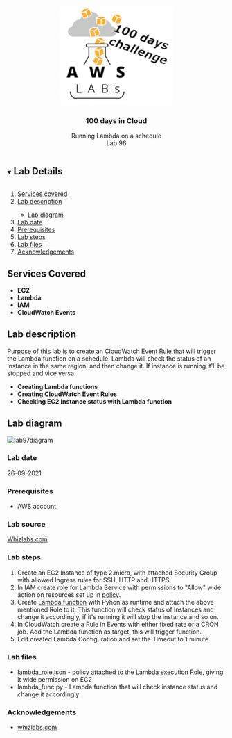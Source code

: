 <br />
<p align="center">
  <a href="https://github.com/CloudedThings/100-Days-in-Cloud">
    <img src="/images/aws-labs-logo.png" alt="Logo" width="260" height="228">
  </a>

  <h3 align="center">100 days in Cloud</h3>

  <p align="center">
    Running Lambda on a schedule
    <br />
    Lab 96
    <br />
  </p>
</p>

<details open="open">
  <summary><h2 style="display: inline-block">Lab Details</h2></summary>
  <ol>
    <li><a href="#services-covered">Services covered</a>
    <li><a href="#lab-description">Lab description</a></li>
      <ul>
        <li><a href="#lab-diagram">Lab diagram</a></li>
      </ul>
    </li>
    <li><a href="#lab-date">Lab date</a></li>
    <li><a href="#prerequisites">Prerequisites</a></li>    
    <li><a href="#lab-steps">Lab steps</a></li>
    <li><a href="#lab-files">Lab files</a></li>
    <li><a href="#acknowledgements">Acknowledgements</a></li>
  </ol>
</details>

## Services Covered
* **EC2**
* **Lambda**
* **IAM**
* **CloudWatch Events**

## Lab description
Purpose of this lab is to create an CloudWatch Event Rule that will trigger the Lambda function on a schedule. Lambda will check the status of an instance in the same region, and then change it. If instance is running it'll be stopped and vice versa.
* **Creating Lambda functions**
* **Creating CloudWatch Event Rules**
* **Checking EC2 Instance status with Lambda function**

## Lab diagram
![lab97diagram](https://user-images.githubusercontent.com/70897432/134799976-5b8c50d2-c6b1-4cd1-b017-df20f3dcaf18.png)


### Lab date
26-09-2021

### Prerequisites
* AWS account

### Lab source
[Whizlabs.com](https://play.whizlabs.com/site/task_details?lab_type=1&task_id=132&quest_id=36)

### Lab steps
1. Create an EC2 Instance of type 2.micro, with attached Security Group with allowed Ingress rules for SSH, HTTP and HTTPS.
2. In IAM create role for Lambda Service with permissions to "Allow" wide action on resources set up in [policy](https://github.com/CloudedThings/100-Days-in-Cloud/blob/main/Labs/96%20-%20Running%20Lambda%20on%20a%20Schedule/lambda_role.json).
3. Create [Lambda function](https://github.com/CloudedThings/100-Days-in-Cloud/blob/main/Labs/96%20-%20Running%20Lambda%20on%20a%20Schedule/lambda_func.py) with Pyhon as runtime and attach the above mentioned Role to it. This function will check status of Instances and change it accordingly, if it's running it will stop the instance and so on.
4. In CloudWatch create a Rule in Events with either fixed rate or a CRON job. Add the Lambda function as target, this will trigger function.
5. Edit created Lambda Configuration and set the Timeout to 1 minute. 
 
### Lab files
* lambda_role.json - policy attached to the Lambda execution Role, giving it wide permission on EC2
* lambda_func.py - Lambda function that will check instance status and change it accordingly

### Acknowledgements
* [whizlabs.com](https://www.whizlabs.com/)
